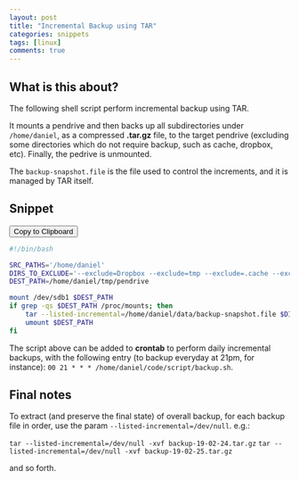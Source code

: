 ```yaml
---
layout: post
title: "Incremental Backup using TAR"
categories: snippets
tags: [linux]
comments: true
---
```


## What is this about?

The following shell script perform incremental backup using TAR.

It mounts a pendrive and then backs up all subdirectories under `/home/daniel`, as a compressed **.tar.gz** file, to the target pendrive (excluding some directories which do not require backup, such as cache, dropbox, etc). Finally, the pedrive is unmounted.

The `backup-snapshot.file` is the file used to control the increments, and it is managed by TAR itself.

## Snippet
<input type="button" value="Copy to Clipboard" onclick="copyToClipboard()"/>

```bash
#!/bin/bash

SRC_PATHS='/home/daniel'
DIRS_TO_EXCLUDE='--exclude=Dropbox --exclude=tmp --exclude=.cache --exclude=.mozilla --exclude=.IdeaIC2018.2 --exclude=.m2 --exclude=.npm --exclude=.Trash-1000 --exclude=.v8* --exclude=.vagrant.d'
DEST_PATH=/home/daniel/tmp/pendrive

mount /dev/sdb1 $DEST_PATH
if grep -qs $DEST_PATH /proc/mounts; then
	tar --listed-incremental=/home/daniel/data/backup-snapshot.file $DIRS_TO_EXCLUDE -cvpzf $DEST_PATH/backup-`date +%y-%m-%d-%H-%M-%S`.tar.gz $SRC_PATHS
	umount $DEST_PATH
fi
```

The script above can be added to **crontab** to perform daily incremental backups, with the following entry (to backup everyday at 21pm, for instance): `00 21 * * * /home/daniel/code/script/backup.sh`.


## Final notes

To extract (and preserve the final state) of overall backup, for each backup file in order, use the param `--listed-incremental=/dev/null`. e.g.:

`tar --listed-incremental=/dev/null -xvf backup-19-02-24.tar.gz`
`tar --listed-incremental=/dev/null -xvf backup-19-02-25.tar.gz`

and so forth.
